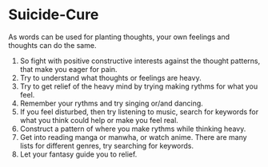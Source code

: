 # Suicide-Cure
As words can be used for planting thoughts, your own feelings and thoughts can do the same.
1. So fight with positive constructive interests against the thought patterns, that make you eager for pain.
2. Try to understand what thoughts or feelings are heavy.
3. Try to get relief of the heavy mind by trying making rythms for what you feel.
4. Remember your rythms and try singing or/and dancing.
5. If you feel disturbed, then try listening to music, search for keywords for what you think could help or make you feel real.
6. Construct a pattern of where you make rythms while thinking heavy.
7. Get into reading manga or manwha, or watch anime. There are many lists for different genres, try searching for keywords.
8. Let your fantasy guide you to relief.
